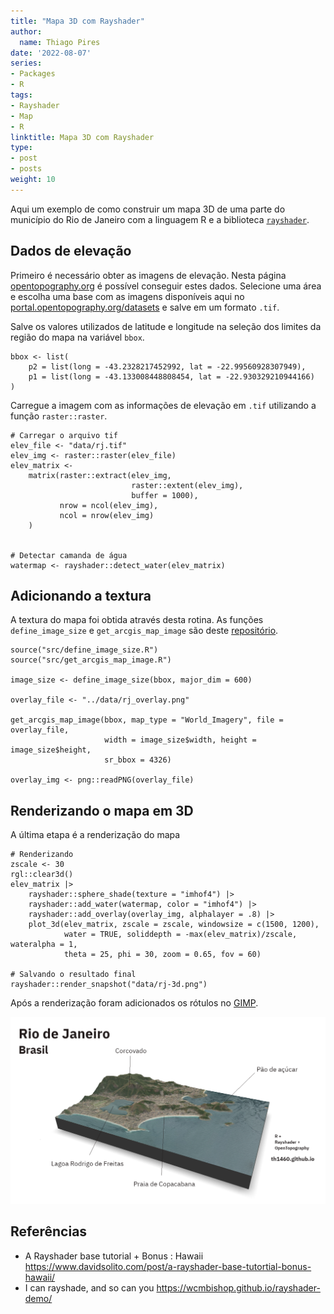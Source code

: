 ```yaml
---
title: "Mapa 3D com Rayshader"
author:
  name: Thiago Pires
date: '2022-08-07'
series:
- Packages
- R
tags:
- Rayshader
- Map
- R
linktitle: Mapa 3D com Rayshader
type:
- post
- posts
weight: 10
---
```


Aqui um exemplo de como construir um mapa 3D de uma parte do município do Rio de Janeiro com a linguagem R e a biblioteca [`rayshader`](https://www.rayshader.com/).

## Dados de elevação

Primeiro é necessário obter as imagens de elevação. Nesta página [opentopography.org](https://opentopography.org) é possível conseguir estes dados. Selecione uma área e escolha uma base com as imagens disponíveis aqui no [portal.opentopography.org/datasets](https://portal.opentopography.org/datasets) e salve em um formato `.tif`. 

Salve os valores utilizados de latitude e longitude na seleção dos limites da região do mapa na variável `bbox`.

```
bbox <- list(
    p2 = list(long = -43.2328217452992, lat = -22.99560928307949),
    p1 = list(long = -43.133008448808454, lat = -22.930329210944166)
)
```

Carregue a imagem com as informações de elevação em `.tif` utilizando a função
`raster::raster`.

```
# Carregar o arquivo tif
elev_file <- "data/rj.tif"
elev_img <- raster::raster(elev_file)
elev_matrix <- 
    matrix(raster::extract(elev_img, 
                           raster::extent(elev_img), 
                           buffer = 1000), 
           nrow = ncol(elev_img), 
           ncol = nrow(elev_img)
    )
    
    
# Detectar camanda de água
watermap <- rayshader::detect_water(elev_matrix)
```

## Adicionando a textura

A textura do mapa foi obtida através desta rotina. As funções `define_image_size` e `get_arcgis_map_image` são deste [repositório](https://github.com/wcmbishop/rayshader-demo/tree/master/R). 

```
source("src/define_image_size.R")
source("src/get_arcgis_map_image.R")

image_size <- define_image_size(bbox, major_dim = 600)

overlay_file <- "../data/rj_overlay.png"

get_arcgis_map_image(bbox, map_type = "World_Imagery", file = overlay_file,
                     width = image_size$width, height = image_size$height, 
                     sr_bbox = 4326)

overlay_img <- png::readPNG(overlay_file)
```

## Renderizando o mapa em 3D

A última etapa é a renderização do mapa

```
# Renderizando
zscale <- 30
rgl::clear3d()
elev_matrix |> 
    rayshader::sphere_shade(texture = "imhof4") |> 
    rayshader::add_water(watermap, color = "imhof4") |> 
    rayshader::add_overlay(overlay_img, alphalayer = .8) |> 
    plot_3d(elev_matrix, zscale = zscale, windowsize = c(1500, 1200),
            water = TRUE, soliddepth = -max(elev_matrix)/zscale, wateralpha = 1,
            theta = 25, phi = 30, zoom = 0.65, fov = 60)

# Salvando o resultado final
rayshader::render_snapshot("data/rj-3d.png")
```

Após a renderização foram adicionados os rótulos no [GIMP](https://www.gimp.org).

![](https://raw.githubusercontent.com/th1460/linguagem-r/main/data/rj-3d-editado.png)

## Referências

- A Rayshader base tutorial + Bonus : Hawaii https://www.davidsolito.com/post/a-rayshader-base-tutortial-bonus-hawaii/
- I can rayshade, and so can you https://wcmbishop.github.io/rayshader-demo/
